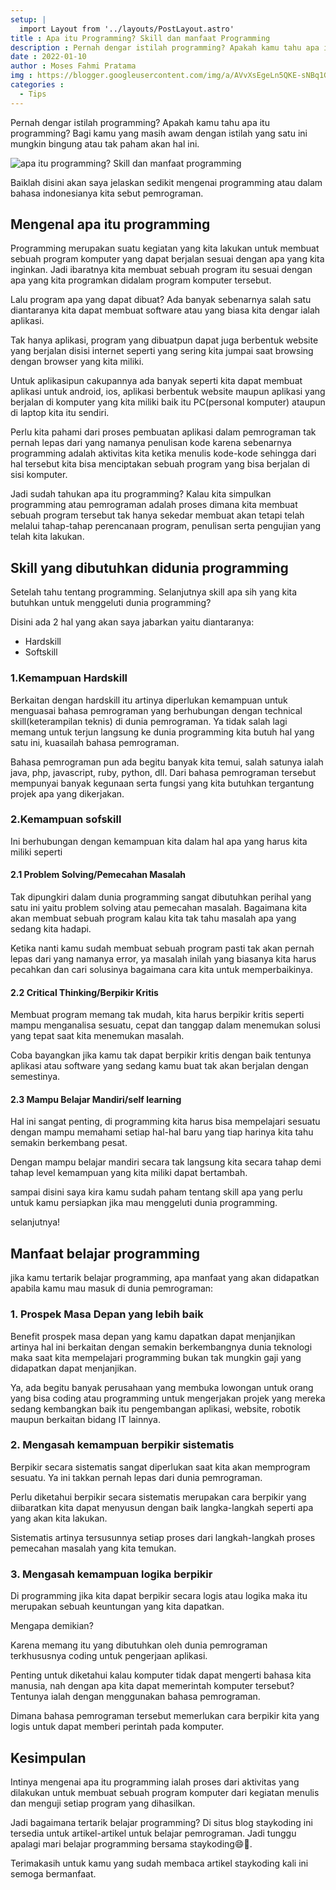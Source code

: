 ```yaml
---
setup: |
  import Layout from '../layouts/PostLayout.astro'
title : Apa itu Programming? Skill dan manfaat Programming
description : Pernah dengar istilah programming? Apakah kamu tahu apa itu programming? Bagi kamu yang masih awam dengan istilah yang satu ini berikut penjelasannya.
date : 2022-01-10
author : Moses Fahmi Pratama
img : https://blogger.googleusercontent.com/img/a/AVvXsEgeLn5QKE-sNBq1GJfPE7Fcpd7dvaifFwiRoPSIfDxP4NOpucmpUOUWEymVtHYewIzmO2tROEWyNXxMVJjyURa2KDWxCsd3yOVeojXUWWYPZaqkunvJxvhmCQ6vbmLvpxC5nM8xuzUyGLjoz4rC4xqosaUwnJbKfYWqfhbO1VLmU9Ql8RsPmDFmE3qI=s16000
categories : 
  - Tips
---
```


Pernah dengar istilah programming? Apakah kamu tahu apa itu programming? Bagi kamu yang masih awam dengan istilah yang satu ini mungkin bingung atau tak paham akan hal ini.

![apa itu programming? Skill dan manfaat programming](https://blogger.googleusercontent.com/img/a/AVvXsEgeLn5QKE-sNBq1GJfPE7Fcpd7dvaifFwiRoPSIfDxP4NOpucmpUOUWEymVtHYewIzmO2tROEWyNXxMVJjyURa2KDWxCsd3yOVeojXUWWYPZaqkunvJxvhmCQ6vbmLvpxC5nM8xuzUyGLjoz4rC4xqosaUwnJbKfYWqfhbO1VLmU9Ql8RsPmDFmE3qI=s16000 "apa itu programming? Skill dan manfaat programming")

Baiklah disini akan saya jelaskan sedikit mengenai programming atau dalam bahasa indonesianya kita sebut pemrograman.

Mengenal apa itu programming
----------------------------

Programming merupakan suatu kegiatan yang kita lakukan untuk membuat sebuah program komputer yang dapat berjalan sesuai dengan apa yang kita inginkan. Jadi ibaratnya kita membuat sebuah program itu sesuai dengan apa yang kita programkan didalam program komputer tersebut.

Lalu program apa yang dapat dibuat? Ada banyak sebenarnya salah satu diantaranya kita dapat membuat software atau yang biasa kita dengar ialah aplikasi.

Tak hanya aplikasi, program yang dibuatpun dapat juga berbentuk website yang berjalan disisi internet seperti yang sering kita jumpai saat browsing dengan browser yang kita miliki.

Untuk aplikasipun cakupannya ada banyak seperti kita dapat membuat aplikasi untuk android, ios, aplikasi berbentuk website maupun aplikasi yang berjalan di komputer yang kita miliki baik itu PC(personal komputer) ataupun di laptop kita itu sendiri.

Perlu kita pahami dari proses pembuatan aplikasi dalam pemrograman tak pernah lepas dari yang namanya penulisan kode karena sebenarnya programming adalah aktivitas kita ketika menulis kode-kode sehingga dari hal tersebut kita bisa menciptakan sebuah program yang bisa berjalan di sisi komputer.

Jadi sudah tahukan apa itu programming? Kalau kita simpulkan programming atau pemrograman adalah proses dimana kita membuat sebuah program tersebut tak hanya sekedar membuat akan tetapi telah melalui tahap-tahap perencanaan program, penulisan serta pengujian yang telah kita lakukan.

Skill yang dibutuhkan didunia programming
-----------------------------------------

Setelah tahu tentang programming. Selanjutnya skill apa sih yang kita butuhkan untuk menggeluti dunia programming?

Disini ada 2 hal yang akan saya jabarkan yaitu diantaranya:

* Hardskill
* Softskill

### 1.Kemampuan Hardskill

Berkaitan dengan hardskill itu artinya diperlukan kemampuan untuk menguasai bahasa pemrograman yang berhubungan dengan technical skill(keterampilan teknis) di dunia pemrograman. Ya tidak salah lagi memang untuk terjun langsung ke dunia programming kita butuh hal yang satu ini, kuasailah bahasa pemrograman.

Bahasa pemrograman pun ada begitu banyak kita temui, salah satunya ialah java, php, javascript, ruby, python, dll. Dari bahasa pemrograman tersebut mempunyai banyak kegunaan serta fungsi yang kita butuhkan tergantung projek apa yang dikerjakan.

### 2.Kemampuan sofskill

Ini berhubungan dengan kemampuan kita dalam hal apa yang harus kita miliki seperti

#### 2.1 Problem Solving/Pemecahan Masalah

Tak dipungkiri dalam dunia programming sangat dibutuhkan perihal yang satu ini yaitu problem solving atau pemecahan masalah. Bagaimana kita akan membuat sebuah program kalau kita tak tahu masalah apa yang sedang kita hadapi.

Ketika nanti kamu sudah membuat sebuah program pasti tak akan pernah lepas dari yang namanya error, ya masalah inilah yang biasanya kita harus pecahkan dan cari solusinya bagaimana cara kita untuk memperbaikinya.

#### 2.2 Critical Thinking/Berpikir Kritis

Membuat program memang tak mudah, kita harus berpikir kritis seperti mampu menganalisa sesuatu, cepat dan tanggap dalam menemukan solusi yang tepat saat kita menemukan masalah.

Coba bayangkan jika kamu tak dapat berpikir kritis dengan baik tentunya aplikasi atau software yang sedang kamu buat tak akan berjalan dengan semestinya.

#### 2.3 Mampu Belajar Mandiri/self learning

Hal ini sangat penting, di programming kita harus bisa mempelajari sesuatu dengan mampu memahami setiap hal-hal baru yang tiap harinya kita tahu semakin berkembang pesat.

Dengan mampu belajar mandiri secara tak langsung kita secara tahap demi tahap level kemampuan yang kita miliki dapat bertambah.

sampai disini saya kira kamu sudah paham tentang skill apa yang perlu untuk kamu persiapkan jika mau menggeluti dunia programming.

selanjutnya!

Manfaat belajar programming
---------------------------

jika kamu tertarik belajar programming, apa manfaat yang akan didapatkan apabila kamu mau masuk di dunia pemrograman:

### 1\. Prospek Masa Depan yang lebih baik

Benefit prospek masa depan yang kamu dapatkan dapat menjanjikan artinya hal ini berkaitan dengan semakin berkembangnya dunia teknologi maka saat kita mempelajari programming bukan tak mungkin gaji yang didapatkan dapat menjanjikan.

Ya, ada begitu banyak perusahaan yang membuka lowongan untuk orang yang bisa coding atau programming untuk mengerjakan projek yang mereka sedang kembangkan baik itu pengembangan aplikasi, website, robotik maupun berkaitan bidang IT lainnya.

### 2\. Mengasah kemampuan berpikir sistematis

Berpikir secara sistematis sangat diperlukan saat kita akan memprogram sesuatu. Ya ini takkan pernah lepas dari dunia pemrograman.

Perlu diketahui berpikir secara sistematis merupakan cara berpikir yang diibaratkan kita dapat menyusun dengan baik langka-langkah seperti apa yang akan kita lakukan.

Sistematis artinya tersusunnya setiap proses dari langkah-langkah proses pemecahan masalah yang kita temukan.

### 3\. Mengasah kemampuan logika berpikir

Di programming jika kita dapat berpikir secara logis atau logika maka itu merupakan sebuah keuntungan yang kita dapatkan.

Mengapa demikian?

Karena memang itu yang dibutuhkan oleh dunia pemrograman terkhususnya coding untuk pengerjaan aplikasi.

Penting untuk diketahui kalau komputer tidak dapat mengerti bahasa kita manusia, nah dengan apa kita dapat memerintah komputer tersebut? Tentunya ialah dengan menggunakan bahasa pemrograman.

Dimana bahasa pemrograman tersebut memerlukan cara berpikir kita yang logis untuk dapat memberi perintah pada komputer.

Kesimpulan
----------

Intinya mengenai apa itu programming ialah proses dari aktivitas yang dilakukan untuk membuat sebuah program komputer dari kegiatan menulis dan menguji setiap program yang dihasilkan.

Jadi bagaimana tertarik belajar programming? Di situs blog staykoding ini tersedia untuk artikel-artikel untuk belajar pemrograman. Jadi tunggu apalagi mari belajar programming bersama staykoding😄🙏.

Terimakasih untuk kamu yang sudah membaca artikel staykoding kali ini semoga bermanfaat.